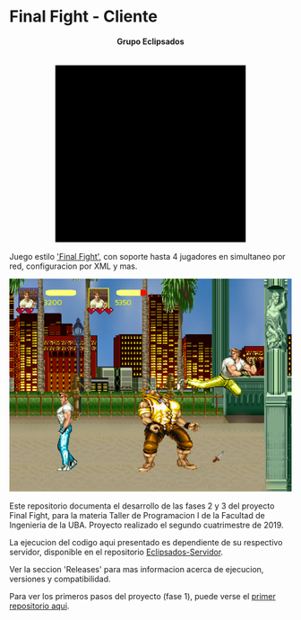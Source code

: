 # Final Fight - Cliente

<p align="center">
    <b>Grupo Eclipsados</b><br>
  <br><br>
  <img src="./intro-eclipsados.gif">
</p>

Juego estilo ['Final Fight'](https://www.youtube.com/watch?v=KL22s0MPiA4), con soporte hasta 4 jugadores en simultaneo por red, configuracion por XML y mas.

![Final Fight](./screenshot.png)

Este repositorio documenta el desarrollo de las fases 2 y 3 del proyecto Final Fight, para la materia Taller de Programacion I de la Facultad de Ingenieria de la UBA. Proyecto realizado el segundo cuatrimestre de 2019.

La ejecucion del codigo aqui presentado es dependiente de su respectivo servidor, disponible en el repositorio [Eclipsados-Servidor](https://github.com/nachonitz/Eclipsados-Servidor).

Ver la seccion 'Releases' para mas informacion acerca de ejecucion, versiones y compatibilidad.

Para ver los primeros pasos del proyecto (fase 1), puede verse el [primer repositorio aqui](https://github.com/Franco-Giordano/FIUBA-TdP1-Eclipsados).
